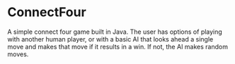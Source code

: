 # ConnectFour
A simple connect four game built in Java. The user has options of playing with another human player, or with a basic AI that looks ahead a single move and makes that move if it results in a win. If not, the AI makes random moves.
